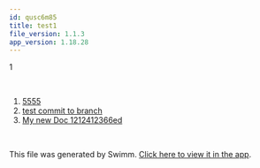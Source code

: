 ```yaml
---
id: qusc6m85
title: test1
file_version: 1.1.3
app_version: 1.18.28
---
```


<!-- Intro - Do not remove this comment -->
1

<br/>

<!-- Steps - Do not remove this comment -->
1. [5555](5555.0rswcnca.sw.md)
2. [test commit to branch](test-commit-to-branch.10obx.sw.md)
3. [My new Doc 1212412366ed](my-new-doc-1212412366ed.08h1b.sw.md)


<br/>

This file was generated by Swimm. [Click here to view it in the app](http://localhost:5000/repos/Z2l0aHViJTNBJTNBc3ItZXh0ZW5zaW9uJTNBJTNBZG91ZWs=/playlists/qusc6m85).
